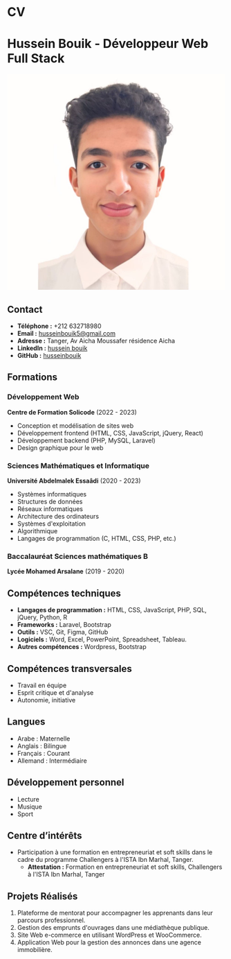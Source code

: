 # CV
# Hussein Bouik - Développeur Web Full Stack

![Project Logo](hussein.jpg)
## Contact
- **Téléphone :** +212 632718980
- **Email :** husseinbouik5@gmail.com
- **Adresse :** Tanger, Av Aicha Moussafer résidence Aicha
- **LinkedIn :** [hussein bouik](https://www.linkedin.com/in/husseinbouik)
- **GitHub :** [husseinbouik](https://github.com/husseinbouik)

## Formations
### Développement Web
**Centre de Formation Solicode** (2022 - 2023)
- Conception et modélisation de sites web
- Développement frontend (HTML, CSS, JavaScript, jQuery, React)
- Développement backend (PHP, MySQL, Laravel)
- Design graphique pour le web

### Sciences Mathématiques et Informatique
**Université Abdelmalek Essaâdi** (2020 - 2023)
- Systèmes informatiques
- Structures de données
- Réseaux informatiques
- Architecture des ordinateurs
- Systèmes d'exploitation
- Algorithmique
- Langages de programmation (C, HTML, CSS, PHP, etc.)


### Baccalauréat Sciences mathématiques B
**Lycée Mohamed Arsalane** (2019 - 2020)

## Compétences techniques
- **Langages de programmation :** HTML, CSS, JavaScript, PHP, SQL, jQuery, Python, R
- **Frameworks :** Laravel, Bootstrap
- **Outils :** VSC, Git, Figma, GitHub
- **Logiciels :** Word, Excel, PowerPoint, Spreadsheet, Tableau.
- **Autres compétences :** Wordpress, Bootstrap

## Compétences transversales
- Travail en équipe
- Esprit critique et d'analyse
- Autonomie, initiative

## Langues
- Arabe : Maternelle
- Anglais : Bilingue
- Français : Courant
- Allemand : Intermédiaire

## Développement personnel
- Lecture
- Musique
- Sport

## Centre d’intérêts
- Participation à une formation en entrepreneuriat et soft skills dans le cadre du programme Challengers à l'ISTA Ibn Marhal, Tanger.
  - **Attestation :** Formation en entrepreneuriat et soft skills, Challengers à l'ISTA Ibn Marhal, Tanger

## Projets Réalisés
1. Plateforme de mentorat pour accompagner les apprenants dans leur parcours professionnel.
2. Gestion des emprunts d'ouvrages dans une médiathèque publique.
3. Site Web e-commerce en utilisant WordPress et WooCommerce.
4. Application Web pour la gestion des annonces dans une agence immobilière.
